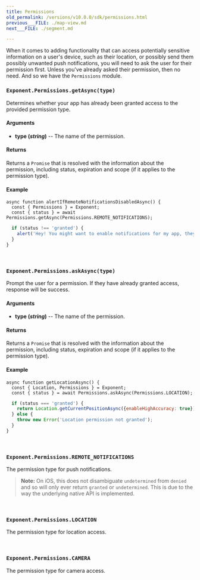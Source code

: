 ```yaml
---
title: Permissions
old_permalink: /versions/v10.0.0/sdk/permissions.html
previous___FILE: ./map-view.md
next___FILE: ./segment.md

---
```


When it comes to adding functionality that can access potentially sensitive information on a user's device, such as their location, or possibly send them possibly unwanted push notifications, you will need to ask the user for their permission first. Unless you've already asked their permission, then no need. And so we have the `Permissions` module.

### `Exponent.Permissions.getAsync(type)`
Determines whether your app has already been granted access to the provided permission type.

#### Arguments

* **type (_string_)** -- The name of the permission.

#### Returns
Returns a `Promise` that is resolved with the information about the permission, including status, expiration and scope (if it applies to the permission type).

#### Example
    async function alertIfRemoteNotificationsDisabledAsync() {
      const { Permissions } = Exponent;
      const { status } = await Permissions.getAsync(Permissions.REMOTE_NOTIFICATIONS);

```javascript
  if (status !== 'granted') {
    alert('Hey! You might want to enable notifications for my app, they are good.');
  }
}
```

 
### `Exponent.Permissions.askAsync(type)`
Prompt the user for a permission. If they have already granted access, response will be success.

#### Arguments

* **type (_string_)** -- The name of the permission.

#### Returns
Returns a `Promise` that is resolved with the information about the permission, including status, expiration and scope (if it applies to the permission type).

#### Example
    async function getLocationAsync() {
      const { Location, Permissions } = Exponent;
      const { status } = await Permissions.askAsync(Permissions.LOCATION);

```javascript
  if (status === 'granted') {
    return Location.getCurrentPositionAsync({enableHighAccuracy: true});
  } else {
    throw new Error('Location permission not granted');
  }
}
```

 
### `Exponent.Permissions.REMOTE_NOTIFICATIONS`  
The permission type for push notifications.

> **Note:** On iOS, this does not disambiguate `undetermined` from `denied` and so will only ever return `granted` or `undetermined`. This is due to the way the underlying native API is implemented.

 
### `Exponent.Permissions.LOCATION`  
The permission type for location access.

 
### `Exponent.Permissions.CAMERA`  
The permission type for camera access.
